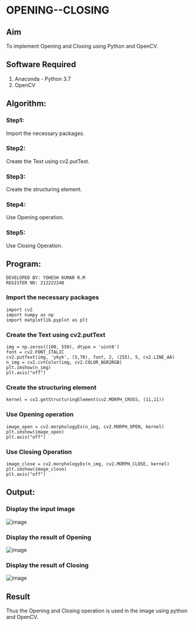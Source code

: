 # OPENING--CLOSING
## Aim
To implement Opening and Closing using Python and OpenCV.

## Software Required
1. Anaconda - Python 3.7
2. OpenCV
## Algorithm:
### Step1:
Import the necessary packages.

### Step2:
Create the Text using cv2.putText.

### Step3:
Create the structuring element.

### Step4:
Use Opening operation.

### Step5:
Use Closing Operation.
 
## Program:
```
DEVELOPED BY: YOHESH KUMAR R.M
REGISTER NO: 212222240
```
### Import the necessary packages
```
import cv2
import numpy as np
import matplotlib.pyplot as plt
```
### Create the Text using cv2.putText
```
img = np.zeros((100, 550), dtype = 'uint8')
font = cv2.FONT_ITALIC
cv2.putText(img, 'ykyk', (5,70), font, 2, (255), 5, cv2.LINE_AA)
n_img = cv2.cvtColor(img, cv2.COLOR_BGR2RGB)
plt.imshow(n_img)
plt.axis("off")
```
### Create the structuring element
```
kernel = cv2.getStructuringElement(cv2.MORPH_CROSS, (11,11))
```
### Use Opening operation
```
image_open = cv2.morphologyEx(n_img, cv2.MORPH_OPEN, kernel)
plt.imshow(image_open)
plt.axis("off")
```
### Use Closing Operation
```
image_close = cv2.morphologyEx(n_img, cv2.MORPH_CLOSE, kernel)
plt.imshow(image_close)
plt.axis("off")
```
## Output:

### Display the input Image
![image](https://github.com/yoheshkumar/OPENING--AND-CLOSING/assets/119393568/39a8c3ab-7251-4a62-b226-7e2749e27b9f)



### Display the result of Opening
![image](https://github.com/yoheshkumar/OPENING--AND-CLOSING/assets/119393568/e322fcd3-ec80-42e6-90f7-cd4b7d108ea0)



### Display the result of Closing
![image](https://github.com/yoheshkumar/OPENING--AND-CLOSING/assets/119393568/98c47b17-a275-4d07-8f16-0e242c985e62)




## Result
Thus the Opening and Closing operation is used in the image using python and OpenCV.
